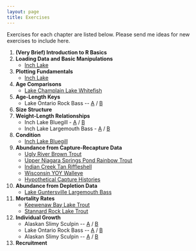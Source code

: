 ```yaml
---
layout: page
title: Exercises
---
```


Exercises for each chapter are listed below.  Please send me ideas for new exercises to include here.

1. **(Very Brief) Introduction to R Basics**
1. **Loading Data and Basic Manipulations**
    * [Inch Lake](Inch_DataManip.html)
1. **Plotting Fundamentals**
    * [Inch Lake](Inch_Plotting.html)
1. **Age Comparisons**
    * [Lake Champlain Lake Whitefish](AgeComp_LCLWhitefish.html)
1. **Age-Length Keys**
    * Lake Ontario Rock Bass -- [A](ALK_LORockBass_A.html) / [B](ALK_LORockBass_B.html)
1. **Size Structure**
1. **Weight-Length Relationships**
    * Inch Lake Bluegill - [A](Inch_WLBluegill_A.html) / [B](Inch_WLBluegill_B.html)
    * Inch Lake Largemouth Bass - [A](Inch_WLLargemouthBass_A.html) / [B](Inch_WLLargemouthBass_B.html)
1. **Condition**
    * [Inch Lake Bluegill](Inch_ConditionBluegill.html)
1. **Abundance from Capture-Recapture Data**
    * [Ugly River Brown Trout](MarkRecap_URBrownTrout.html)
    * [Upper Niagara Springs Pond Rainbow Trout](MarkRecap_UNSPRainbowTrout.html)
    * [Indian Creek Tan Riffleshell](MarkRecap_TanRiffleshell.html)
    * [Wisconsin YOY Walleye](MarkRecap_WIYOYWalleye.html)
    * [Hypothetical Capture Histories](MarkRecap_HypotheticalCapHist.html)
1. **Abundance from Depletion Data**
    * [Lake Guntersville Largemouth Bass](Depletion_LKLargemouth.html)
1. **Mortality Rates**
    * [Keewenaw Bay Lake Trout](Mortality_LSKBLakeTrout.html)
    * [Stannard Rock Lake Trout](Mortality_LSSRLakeTrout.html)
1. **Individual Growth**
    * Alaskan Slimy Sculpin -- [A](Growth_AKSculpin_A.html) / [B](Growth_AKSculpin_B.html)
    * Lake Ontario Rock Bass -- [A](Growth_LORockBass_A.html) / [B](Growth_LORockBass_B.html)
    * Alaskan Slimy Sculpin -- [A](Growth_EuroPerch_A.html) / [B](Growth_EuroPerch_B.html)
1. **Recruitment**
